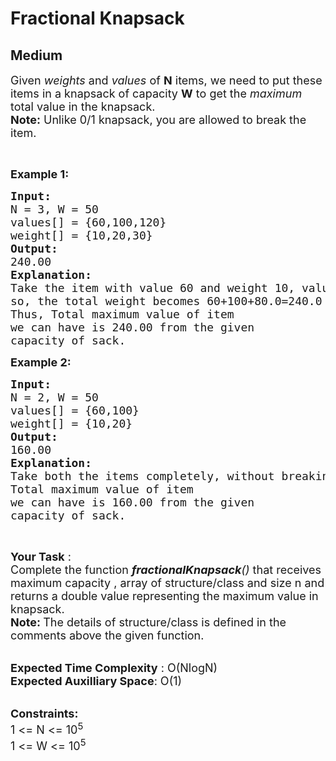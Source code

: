 # Fractional Knapsack
## Medium
<div class="problems_problem_content__Xm_eO"><p><span style="font-size: 18px;">Given <em>weights</em> and <em>values</em> of <strong>N</strong> items, we need to put these items in a knapsack of capacity <strong>W</strong> to get the <em>maximum</em> total value in the knapsack.<br><strong>Note:</strong> Unlike 0/1 knapsack, you are allowed to break&nbsp;the item.&nbsp;</span></p>
<p>&nbsp;</p>
<p><span style="font-size: 18px;"><strong>Example 1:</strong></span></p>
<pre><span style="font-size: 18px;"><strong>Input:
</strong>N = 3, W = 50
values[] = {60,100,120}
weight[] = {10,20,30}
<strong>Output:
</strong>240.00<strong>
Explanation:<br></strong>Take the item with value 60 and weight 10, value 100 and weight 20 and split the third item with value 120 and weight 30, to fit it into weight 20. so it becomes (120/30)*20=80<br>so, the total weight becomes 60+100+80.0=240.0<strong><br></strong>Thus, Total maximum value of item
we can have is 240.00 from the given
capacity of sack. 
</span></pre>
<p><span style="font-size: 18px;"><strong>Example 2:</strong></span></p>
<pre><span style="font-size: 18px;"><strong>Input:
</strong>N = 2, W = 50
values[] = {60,100}
weight[] = {10,20}
<strong>Output:
</strong>160.00<strong>
Explanation:<br></strong>Take both the items completely, without breaking.
Total maximum value of item
we can have is 160.00 from the given
capacity of sack.</span></pre>
<p>&nbsp;</p>
<p><span style="font-size: 18px;"><strong>Your Task</strong> :<br>Complete the function&nbsp;<em><strong>fractionalKnapsack</strong>()</em> that receives maximum capacity , array of structure/class&nbsp;and size n and returns a double value representing the maximum value in knapsack.<br><strong>Note:&nbsp;</strong>The details of structure/class is defined in the comments above the given function.</span></p>
<p><br><span style="font-size: 18px;"><strong>Expected Time Complexity</strong> : O(NlogN)<br><strong>Expected Auxilliary Space</strong>: O(1)</span></p>
<p><br><span style="font-size: 18px;"><strong>Constraints:</strong><br>1 &lt;= N &lt;= 10<sup>5</sup><br>1 &lt;= W &lt;= 10<sup>5</sup></span></p></div>
